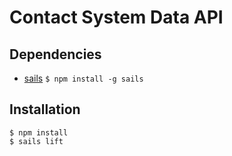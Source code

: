 # Contact System Data API 

## Dependencies
* [sails](http://saisjs.org)
  ` $ npm install -g sails `


## Installation

```
$ npm install
$ sails lift
```

